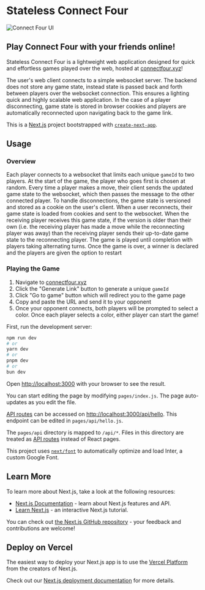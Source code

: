 # Stateless Connect Four

![Connect Four UI](<../../Desktop/Screenshot 2024-04-30 at 1.42.36 PM.png>)

## Play Connect Four with your friends online!

Stateless Connect Four is a lightweight web application designed for quick and effortless games played over the web, hosted at [connectfour.xyz](https://connectfour.xyz)!

The user's web client connects to a simple websocket server. The backend does not store any game state, instead state is passed back and forth between players over the websocket connection. This ensures a lighting quick and highly scalable web application. In the case of a player disconnecting, game state is stored in browser cookies and players are automatically reconnected upon navigating back to the game link.

This is a [Next.js](https://nextjs.org/) project bootstrapped with [`create-next-app`](https://github.com/vercel/next.js/tree/canary/packages/create-next-app).

## Usage

### Overview
Each player connects to a websocket that limits each unique `gameId` to two players. At the start of the game, the player who goes first is chosen at random. Every time a player makes a move, their client sends the updated game state to the websocket, which then passes the message to the other connected player. To handle disconnections, the game state is versioned and stored as a cookie on the user's client. When a user reconnects, their game state is loaded from cookies and sent to the websocket. When the receiving player receives this game state, if the version is older than their own (i.e. the receiving player has made a move while the reconnecting player was away) than the receiving player sends their up-to-date game state to the reconnecting player.  The game is played until completion with players taking alternating turns. Once the game is over, a winner is declared and the players are given the option to restart

### Playing the Game
1. Navigate to [connectfour.xyz](https://connectfour.xyz)
2. Click the "Generate Link" button to generate a unique `gameId`
3. Click "Go to game" button which will redirect you to the game page
4. Copy and paste the URL and send it to your opponent
5. Once your opponent connects, both players will be prompted to select a color. Once each player selects a color, either player can start the game!




First, run the development server:

```bash
npm run dev
# or
yarn dev
# or
pnpm dev
# or
bun dev
```

Open [http://localhost:3000](http://localhost:3000) with your browser to see the result.

You can start editing the page by modifying `pages/index.js`. The page auto-updates as you edit the file.

[API routes](https://nextjs.org/docs/api-routes/introduction) can be accessed on [http://localhost:3000/api/hello](http://localhost:3000/api/hello). This endpoint can be edited in `pages/api/hello.js`.

The `pages/api` directory is mapped to `/api/*`. Files in this directory are treated as [API routes](https://nextjs.org/docs/api-routes/introduction) instead of React pages.

This project uses [`next/font`](https://nextjs.org/docs/basic-features/font-optimization) to automatically optimize and load Inter, a custom Google Font.

## Learn More

To learn more about Next.js, take a look at the following resources:

- [Next.js Documentation](https://nextjs.org/docs) - learn about Next.js features and API.
- [Learn Next.js](https://nextjs.org/learn) - an interactive Next.js tutorial.

You can check out [the Next.js GitHub repository](https://github.com/vercel/next.js/) - your feedback and contributions are welcome!

## Deploy on Vercel

The easiest way to deploy your Next.js app is to use the [Vercel Platform](https://vercel.com/new?utm_medium=default-template&filter=next.js&utm_source=create-next-app&utm_campaign=create-next-app-readme) from the creators of Next.js.

Check out our [Next.js deployment documentation](https://nextjs.org/docs/deployment) for more details.
